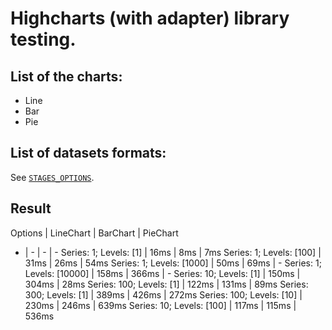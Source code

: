 # Highcharts (with adapter) library testing.

## List of the charts:
- Line
- Bar
- Pie

## List of datasets formats:
See [`STAGES_OPTIONS`](https://github.com/BEGEMOT9I/test-charts/blob/__name__/src/lib/constants/testing.tsx).

## Result
Options | LineChart | BarChart | PieChart
- | - | - | -
Series: 1; Levels: [1] | 16ms | 8ms | 7ms
Series: 1; Levels: [100] | 31ms | 26ms | 54ms
Series: 1; Levels: [1000] | 50ms | 69ms | -
Series: 1; Levels: [10000] | 158ms | 366ms | -
Series: 10; Levels: [1] | 150ms | 304ms | 28ms
Series: 100; Levels: [1] | 122ms | 131ms | 89ms
Series: 300; Levels: [1] | 389ms | 426ms | 272ms
Series: 100; Levels: [10] | 230ms | 246ms | 639ms
Series: 10; Levels: [100] | 117ms | 115ms | 536ms
